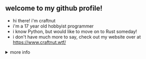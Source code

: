 ## welcome to my github profile!

- hi there! i'm craftnut
- i'm a 17 year old hobbyist programmer
- i know Python, but would like to move on to Rust someday!
- i don't have much more to say, check out my website over at https://www.craftnut.wtf/

<details>
<summary> more info </summary>

## would like to learn:
- ✅basic HTML + CSS (done)
- ✅basic Python (done)
- ❌Rust (future)

## profile statistics
[![Anurag's GitHub stats](https://github-readme-stats.vercel.app/api?username=craftnut)](https://github.com/anuraghazra/github-readme-stats)

</details>
